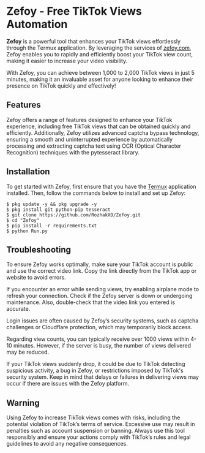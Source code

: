 # Zefoy - Free TikTok Views Automation
**Zefoy** is a powerful tool that enhances your TikTok views effortlessly through the Termux application. By leveraging the services of [zefoy.com](https://zefoy.com), Zefoy enables you to rapidly and efficiently boost your TikTok view count, making it easier to increase your video visibility.

With Zefoy, you can achieve between 1,000 to 2,000 TikTok views in just 5 minutes, making it an invaluable asset for anyone looking to enhance their presence on TikTok quickly and effectively!

## Features
Zefoy offers a range of features designed to enhance your TikTok experience, including free TikTok views that can be obtained quickly and efficiently. Additionally, Zefoy utilizes advanced captcha bypass technology, ensuring a smooth and uninterrupted experience by automatically processing and extracting captcha text using OCR (Optical Character Recognition) techniques with the pytesseract library.

## Installation
To get started with Zefoy, first ensure that you have the [Termux](https://f-droid.org/repo/com.termux_1020.apk) application installed. Then, follow the commands below to install and set up Zefoy:
```
$ pkg update -y && pkg upgrade -y
$ pkg install git python-pip tesseract
$ git clone https://github.com/RozhakXD/Zefoy.git
$ cd "Zefoy"
$ pip install -r requirements.txt
$ python Run.py
```


## Troubleshooting
To ensure Zefoy works optimally, make sure your TikTok account is public and use the correct video link. Copy the link directly from the TikTok app or website to avoid errors.

If you encounter an error while sending views, try enabling airplane mode to refresh your connection. Check if the Zefoy server is down or undergoing maintenance. Also, double-check that the video link you entered is accurate.

Login issues are often caused by Zefoy’s security systems, such as captcha challenges or Cloudflare protection, which may temporarily block access.

Regarding view counts, you can typically receive over 1000 views within 4-10 minutes. However, if the server is busy, the number of views delivered may be reduced.

If your TikTok views suddenly drop, it could be due to TikTok detecting suspicious activity, a bug in Zefoy, or restrictions imposed by TikTok's security system. Keep in mind that delays or failures in delivering views may occur if there are issues with the Zefoy platform.

## Warning
Using Zefoy to increase TikTok views comes with risks, including the potential violation of TikTok’s terms of service. Excessive use may result in penalties such as account suspension or banning. Always use this tool responsibly and ensure your actions comply with TikTok’s rules and legal guidelines to avoid any negative consequences.
